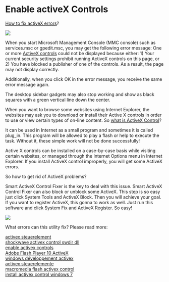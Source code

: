 Enable activeX Controls
=====================

<a href="http://www.tucows.com/preview/1594747">How to fix activeX errors</a>? 

<a href="http://www.lionsea.com/download/fixer/Smart_Activex_Control_Fixer_Pro_Setup.exe"><img src="http://c.lionsea.net//bonnie/download_06.png" /></a>

When you start Microsoft Management Console (MMC console) such as services.msc or gpedit.msc, you may get the following error message:
One or more <a href="http://www.windows8downloads.com/win8-smart-activex-control-fixer-pro-htkwxwys/">ActiveX controls</a> could not be displayed because either: 1) Your current security settings prohibit running ActiveX controls on this page, or 2) You have blocked a publisher of one of the controls. As a result, the page may not display correctly.

Additionally, when you click OK in the error message, you receive the same error message again.

The desktop sidebar gadgets may also stop working and show as black squares with a green vertical line down the center.


When you want to browse some websites using Internet Explorer, the websites may ask you to download or install their Active X controls in order to use or view certain types of on-line content. So <a href="https://archive.org/details/HowTofixActivexControl">what is ActiveX Control</a>? 

It can be used in Internet as a small program and sometimes it is called plug_in. This program will be allowed to play a flash or help to execute the task. Without it, these simple work will not be done successfully!

Active X controls can be installed on a case-by-case basis while visiting certain websites, or managed through the Internet Options menu in Internet Explorer. 
If you install ActiveX control improperly, you will get some ActiveX errors. 

So how to get rid of ActiveX problems? 

Smart ActiveX Control Fixer is the key to deal with this issue. 
Smart ActiveX Control Fixer can also block or unblock some ActiveX. This step is so easy just click System Tools and ActiveX Block. Then you will achieve your goal. 
If you want to register ActiveX, this gonna to work as well. Just run this software and click System Fix and ActiveX Register. So easy!

<a href="http://www.lionsea.com/product_activexcontrolfixerpro.php"><img src="http://www.lionsea.com/image/icons/fixer/Activex_Control_Fixer/main2.png" /></a>


What errors can this utility fix? Please read more: <br />

<a href="http://www.windows8downloads.com/win8-smart-activex-control-fixer-pro-htkwxwys/">activex steuerelement</a><br />
<a href="http://smart-activex-control-fixer-pro.updatestar.com/en">shockwave activex control swdir dll</a><br />
<a href="http://smart-activex-control-fixer-pro.software.informer.com/">enable activex controls</a><br />
<a href="http://smart-activex-control-fixer-pro.soft112.com/">Adobe Flash Player 10 ActiveX</a><br />
<a href="http://www.youtube.com/watch?v=7vRVrA6P7pk">windows développement activex</a><br />
<a href="http://davidsun.webs.com/ ">activex steuerelemente</a><br />
<a href="http://windows.en.all-softwares.com/Smart-ActiveX-Control-Fixer-Pro/4-333-1035_8572.php">macromedia flash activex control</a><br />
<a href="https://archive.org/details/HowTofixActivexControl">install activex control windows 7</a><br />
